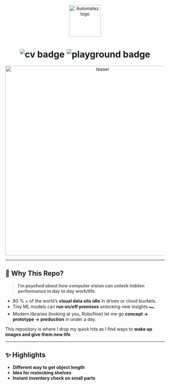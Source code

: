 <p align="center"> 
  <img src="https://github.com/user-attachments/assets/c13f4bd3-06af-4707-a587-8e756ffd6e39" 
       alt="Automatez logo" 
       width="100"> 
</p> 
<!-- ──────────────────────────────────────────────────────────────────────────────── -->

<h1 align="center">
  <img src="https://img.shields.io/badge/%20Computer Vision-0d9488?style=for-the-badge&logoColor=white" alt="cv badge">
  <img src="https://img.shields.io/badge/Playground-111827?style=for-the-badge&logoColor=white" alt="playground badge">
</h1>

<div align="center">
  <img src="https://raw.githubusercontent.com/<your-user>/<repo>/main/docs/teaser.gif"
       width="600"
       alt="teaser">
</div>

---

## 🚀 Why This Repo?

> **I’m psyched about how computer vision can unlock hidden performance in day to day work/life.**

* 80 % + of the world’s **visual data sits idle** in drives or cloud buckets.  
* Tiny ML models can **run on/off premises** unlocking new insights 🏎️.  
* Modern libraries (looking at you, Roboflow) let me go **concept → prototype → production** in under a day.

This repository is where I drop my quick hits as I find ways to **wake up images and give them new life**

---

## ✨  Highlights

- **Different way to get object length**
- **Idea for restocking shelves**
- **Instant inventory check on small parts**

